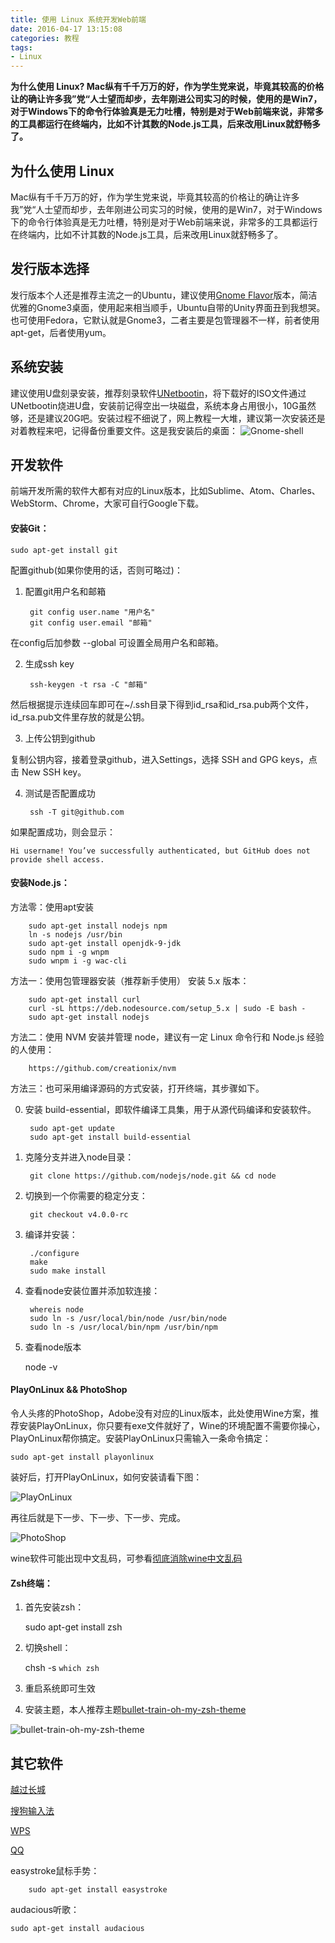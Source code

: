 ```yaml
---
title: 使用 Linux 系统开发Web前端
date: 2016-04-17 13:15:08
categories: 教程
tags:
- Linux
---
```


**为什么使用 Linux? Mac纵有千千万万的好，作为学生党来说，毕竟其较高的价格让的确让许多我”党“人士望而却步，去年刚进公司实习的时候，使用的是Win7，对于Windows下的命令行体验真是无力吐槽，特别是对于Web前端来说，非常多的工具都运行在终端内，比如不计其数的Node.js工具，后来改用Linux就舒畅多了。**

<!-- more -->

## 为什么使用 Linux

Mac纵有千千万万的好，作为学生党来说，毕竟其较高的价格让的确让许多我”党“人士望而却步，去年刚进公司实习的时候，使用的是Win7，对于Windows下的命令行体验真是无力吐槽，特别是对于Web前端来说，非常多的工具都运行在终端内，比如不计其数的Node.js工具，后来改用Linux就舒畅多了。

## 发行版本选择

发行版本个人还是推荐主流之一的Ubuntu，建议使用[Gnome Flavor](https://ubuntugnome.org/)版本，简洁优雅的Gnome3桌面，使用起来相当顺手，Ubuntu自带的Unity界面丑到我想哭。也可使用Fedora，它默认就是Gnome3，二者主要是包管理器不一样，前者使用apt-get，后者使用yum。

## 系统安装

建议使用U盘刻录安装，推荐刻录软件[UNetbootin](https://unetbootin.github.io/)，将下载好的ISO文件通过UNetbootin烧进U盘，安装前记得空出一块磁盘，系统本身占用很小，10G虽然够，还是建议20G吧。安装过程不细说了，网上教程一大堆，建议第一次安装还是对着教程来吧，记得备份重要文件。这是我安装后的桌面：
![Gnome-shell](/post-img/gnome-shell.png)

## 开发软件
前端开发所需的软件大都有对应的Linux版本，比如Sublime、Atom、Charles、WebStorm、Chrome，大家可自行Google下载。

#### 安装Git：

    sudo apt-get install git

配置github(如果你使用的话，否则可略过)：

1. 配置git用户名和邮箱

        git config user.name "用户名"
        git config user.email "邮箱"

在config后加参数 --global 可设置全局用户名和邮箱。

2. 生成ssh key

        ssh-keygen -t rsa -C "邮箱"

然后根据提示连续回车即可在~/.ssh目录下得到id_rsa和id_rsa.pub两个文件，id_rsa.pub文件里存放的就是公钥。

3. 上传公钥到github

复制公钥内容，接着登录github，进入Settings，选择 SSH and GPG keys，点击 New SSH key。

4. 测试是否配置成功

        ssh -T git@github.com

如果配置成功，则会显示：

    Hi username! You’ve successfully authenticated, but GitHub does not provide shell access.

#### 安装Node.js：

方法零：使用apt安装

        sudo apt-get install nodejs npm
        ln -s nodejs /usr/bin
        sudo apt-get install openjdk-9-jdk
        sudo npm i -g wnpm
        sudo wnpm i -g wac-cli

方法一：使用包管理器安装（推荐新手使用）
安装 5.x 版本：

        sudo apt-get install curl
        curl -sL https://deb.nodesource.com/setup_5.x | sudo -E bash -
        sudo apt-get install nodejs

方法二：使用 NVM 安装并管理 node，建议有一定 Linux 命令行和 Node.js 经验的人使用：

        https://github.com/creationix/nvm

方法三：也可采用编译源码的方式安装，打开终端，其步骤如下。

0. 安装 build-essential，即软件编译工具集，用于从源代码编译和安装软件。

        sudo apt-get update
        sudo apt-get install build-essential

1. 克隆分支并进入node目录：

        git clone https://github.com/nodejs/node.git && cd node

2. 切换到一个你需要的稳定分支：

        git checkout v4.0.0-rc  

3. 编译并安装：

        ./configure
        make
        sudo make install

4. 查看node安装位置并添加软连接：

        whereis node
        sudo ln -s /usr/local/bin/node /usr/bin/node
        sudo ln -s /usr/local/bin/npm /usr/bin/npm

5. 查看node版本

    node -v

#### PlayOnLinux && PhotoShop
令人头疼的PhotoShop，Adobe没有对应的Linux版本，此处使用Wine方案，推荐安装PlayOnLinux，你只要有exe文件就好了，Wine的环境配置不需要你操心，PlayOnLinux帮你搞定。安装PlayOnLinux只需输入一条命令搞定：

    sudo apt-get install playonlinux

装好后，打开PlayOnLinux，如何安装请看下图：

![PlayOnLinux](/post-img/playonlinux.png)

再往后就是下一步、下一步、下一步、完成。

![PhotoShop](/post-img/photoshop.png)

wine软件可能出现中文乱码，可参看[彻底消除wine中文乱码](http://www.wuwenhui.cn/2692.html)

#### Zsh终端：

1. 首先安装zsh：

    sudo apt-get install zsh

2. 切换shell：

    chsh -s `which zsh`

3. 重启系统即可生效

4. 安装主题，本人推荐主题[bullet-train-oh-my-zsh-theme](https://github.com/caiogondim/bullet-train-oh-my-zsh-theme)

![bullet-train-oh-my-zsh-theme](/post-img/zsh.png)

## 其它软件

[越过长城](https://github.com/XX-net/XX-Net)

[搜狗输入法](http://pinyin.sogou.com/linux/?r=pinyin)

[WPS](http://linux.wps.cn/)

[QQ](http://www.longene.org/forum/viewtopic.php?f=6&t=30516)

easystroke鼠标手势：

        sudo apt-get install easystroke

audacious听歌：

    sudo apt-get install audacious
